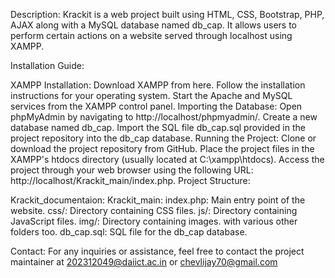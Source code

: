 Description: Krackit is a web project built using HTML, CSS, Bootstrap, PHP, AJAX along with a MySQL database named db_cap. It allows users to perform certain actions on a website served through localhost using XAMPP.

Installation Guide:

XAMPP Installation: Download XAMPP from here. Follow the installation instructions for your operating system. Start the Apache and MySQL services from the XAMPP control panel. Importing the Database: Open phpMyAdmin by navigating to http://localhost/phpmyadmin/. Create a new database named db_cap. Import the SQL file db_cap.sql provided in the project repository into the db_cap database. Running the Project: Clone or download the project repository from GitHub. Place the project files in the XAMPP's htdocs directory (usually located at C:\xampp\htdocs). Access the project through your web browser using the following URL: http://localhost/Krackit_main/index.php. Project Structure:

Krackit_documentaion: Krackit_main: index.php: Main entry point of the website. css/: Directory containing CSS files. js/: Directory containing JavaScript files. img/: Directory containing images. with various other folders too. db_cap.sql: SQL file for the db_cap database.

Contact: For any inquiries or assistance, feel free to contact the project maintainer at 202312049@daiict.ac.in or chevlijay70@gmail.com
